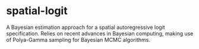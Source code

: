 # spatial-logit
A Bayesian estimation approach for a spatial autoregressive logit specification. 
Relies on recent advances in Bayesian computing, making use of Polya-Gamma sampling for Bayesian MCMC algorithms. 

